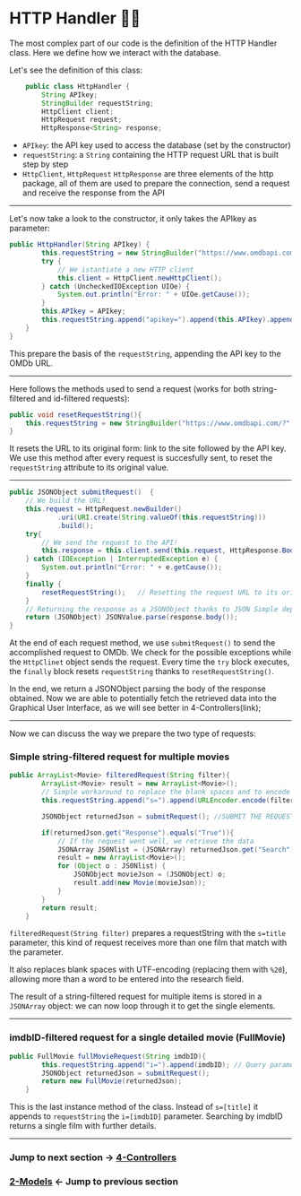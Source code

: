 # HTTP Handler 👨‍💻
The most complex part of our code is the definition of the HTTP Handler class.
Here we define how we interact with the database.

Let's see the definition of this class:

```java
    public class HttpHandler {
        String APIkey;
        StringBuilder requestString;
        HttpClient client;
        HttpRequest request;
        HttpResponse<String> response;
```

* `APIkey`: the API key used to access the database (set by the constructor) 
* `requestString`: a `String` containing the HTTP request URL that is built step by step
* `HttpClient`, `HttpRequest` `HttpResponse` are three elements of the http package, all of them are used to prepare the connection, send a request and receive the response from the API

---

Let's now take a look to the constructor, it only takes the APIkey as parameter:

```java
public HttpHandler(String APIkey) {
        this.requestString = new StringBuilder("https://www.omdbapi.com/?");
        try {
            // We istantiate a new HTTP client
            this.client = HttpClient.newHttpClient();
        } catch (UncheckedIOException UIOe) {
            System.out.println("Error: " + UIOe.getCause());
        }
        this.APIkey = APIkey;
        this.requestString.append("apikey=").append(this.APIkey).append("&");
    }
}
```
This prepare the basis of the `requestString`, appending the API key to the OMDb URL.

---

Here follows the methods used to send a request (works for both string-filtered and id-filtered requests):

```java
public void resetRequestString(){
    this.requestString = new StringBuilder("https://www.omdbapi.com/?").append("apikey=").append(this.APIkey).append("&");
}
```

It resets the URL to its original form: link to the site followed by the API key. 
We use this method after every request is succesfully sent, to reset the `requestString` attribute
to its original value.

---

```java
public JSONObject submitRequest()  {
    // We build the URL!
    this.request = HttpRequest.newBuilder()
            .uri(URI.create(String.valueOf(this.requestString)))
            .build();
    try{
        // We send the request to the API!
        this.response = this.client.send(this.request, HttpResponse.BodyHandlers.ofString());
    } catch (IOException | InterruptedException e) {
        System.out.println("Error: " + e.getCause());
    }
    finally {
        resetRequestString();   // Resetting the request URL to its original pre-request form
    }
    // Returning the response as a JSONObject thanks to JSON Simple dependency
    return (JSONObject) JSONValue.parse(response.body());
}

```
At the end of each request method, we use `submitRequest()` to send the accomplished request to OMDb. We check for the possible exceptions while the `HttpClinet` object sends the request.
Every time the `try` block executes, the `finally` block resets `requestString` thanks to `resetRequestString()`.

In the end, we return a JSONObject parsing the body of the response obtained. Now we are able to potentially fetch the retrieved data into the Graphical User Interface, as we will see better in 4-Controllers(link);

---

Now we can discuss the way we prepare the two type of requests:

### Simple string-filtered request for multiple movies

```java
public ArrayList<Movie> filteredRequest(String filter){
        ArrayList<Movie> result = new ArrayList<Movie>();
        // Simple workaround to replace the blank spaces and to encode them in UTF-8
        this.requestString.append("s=").append(URLEncoder.encode(filter, StandardCharsets.UTF_8).replace("+", "%20"));

        JSONObject returnedJson = submitRequest(); //SUBMIT THE REQUEST

        if(returnedJson.get("Response").equals("True")){
            // If the request went well, we retrieve the data
            JSONArray JS0Nlist = (JSONArray) returnedJson.get("Search");
            result = new ArrayList<Movie>();
            for (Object o : JS0Nlist) {
                JSONObject movieJson = (JSONObject) o;
                result.add(new Movie(movieJson));
            }
        }
        return result;
    }
```

`filteredRequest(String filter)` prepares a requestString with the `s=title` parameter, this kind of request receives more than one film that match with the parameter. 

It also replaces blank spaces with UTF-encoding (replacing them with `%20`), allowing more than a word to be entered into the research field.

The result of a string-filtered request for multiple items is stored in a `JSONArray` object: we can now loop through it to get the single elements.

---

### imdbID-filtered request for a single detailed movie (FullMovie)

```java
public FullMovie fullMovieRequest(String imdbID){
        this.requestString.append("i=").append(imdbID); // Query parameter is the imdbID!
        JSONObject returnedJson = submitRequest();
        return new FullMovie(returnedJson);
    }
```
This is the last instance method of the class. Instead of `s=[title]` it appends to `requestString` the `i=[imdbID]` parameter. Searching by imdbID returns a single film with further details.

---

### Jump to next section → [4-Controllers](4-Controllers.md)
### [2-Models](2-Models.md) ← Jump to previous section
